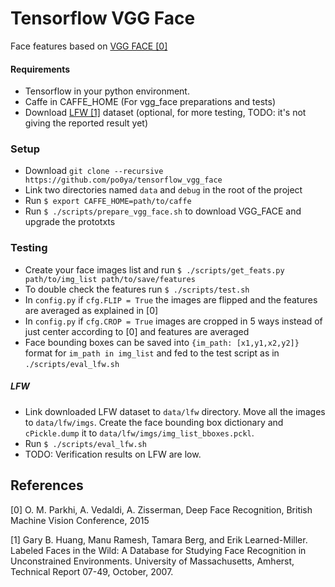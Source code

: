 # Tensorflow VGG Face

Face features based on [VGG FACE [0]](http://www.robots.ox.ac.uk/~vgg/software/vgg_face/)


#### Requirements
- Tensorflow in your python environment.
- Caffe in CAFFE_HOME (For vgg_face preparations and tests)
- Download [LFW [1]](http://vis-www.cs.umass.edu/lfw/) dataset (optional, for more testing, TODO: it's not giving the reported result yet)

### Setup
- Download `git clone --recursive https://github.com/po0ya/tensorflow_vgg_face`
- Link two directories named `data` and `debug` in the root of the project
- Run `$ export CAFFE_HOME=path/to/caffe`
- Run `$ ./scripts/prepare_vgg_face.sh` to download VGG_FACE and upgrade the prototxts

### Testing
- Create your face images list and run `$ ./scripts/get_feats.py path/to/img_list path/to/save/features`
- To double check the features run `$ ./scripts/test.sh`
- In `config.py` if `cfg.FLIP = True` the images are flipped and the features are averaged as explained in [0]
- In `config.py` if `cfg.CROP = True` images are cropped in 5 ways instead of just center according to [0] and features are averaged
- Face bounding boxes can be saved into `{im_path: [x1,y1,x2,y2]}` format for `im_path in img_list` and fed to the test script
as in `./scripts/eval_lfw.sh`

##### LFW
- Link downloaded LFW dataset to `data/lfw` directory. Move all the images to `data/lfw/imgs`. Create the face bounding box dictionary 
and `cPickle.dump` it to `data/lfw/imgs/img_list_bboxes.pckl`.
- Run `$ ./scripts/eval_lfw.sh` 
- TODO: Verification results on LFW are low.

## References
 [0]  O. M. Parkhi, A. Vedaldi, A. Zisserman, Deep Face Recognition, British Machine Vision Conference, 2015 
 
 [1] Gary B. Huang, Manu Ramesh, Tamara Berg, and Erik Learned-Miller. Labeled Faces in the Wild: A Database for Studying Face Recognition in Unconstrained Environments. University of Massachusetts, Amherst, Technical Report 07-49, October, 2007.